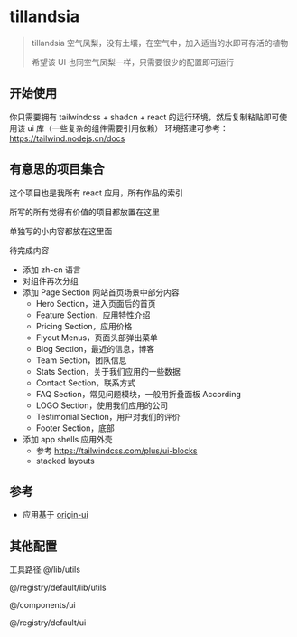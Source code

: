 # tillandsia

> tillandsia 空气凤梨，没有土壤，在空气中，加入适当的水即可存活的植物
>
> 希望该 UI 也同空气凤梨一样，只需要很少的配置即可运行

## 开始使用

你只需要拥有 tailwindcss + shadcn + react 的运行环境，然后复制粘贴即可使用该 ui 库（一些复杂的组件需要引用依赖）
环境搭建可参考：https://tailwind.nodejs.cn/docs


## 有意思的项目集合

这个项目也是我所有 react 应用，所有作品的索引

所写的所有觉得有价值的项目都放置在这里

单独写的小内容都放在这里面

待完成内容

- 添加 zh-cn 语言
- 对组件再次分组
- 添加 Page Section 网站首页场景中部分内容
  - Hero Section，进入页面后的首页
  - Feature Section，应用特性介绍
  - Pricing Section，应用价格
  - Flyout Menus，页面头部弹出菜单
  - Blog Section，最近的信息，博客
  - Team Section，团队信息
  - Stats Section，关于我们应用的一些数据
  - Contact Section，联系方式
  - FAQ Section，常见问题模块，一般用折叠面板 According
  - LOGO Section，使用我们应用的公司
  - Testimonial Section，用户对我们的评价
  - Footer Section，底部
- 添加 app shells 应用外壳
  - 参考 https://tailwindcss.com/plus/ui-blocks
  - stacked layouts

## 参考

- 应用基于 [origin-ui](https://github.com/origin-space/originui)



## 其他配置

工具路径
@/lib/utils

@/registry/default/lib/utils




@/components/ui

@/registry/default/ui